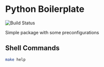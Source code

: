 # Python Boilerplate

![Build Status](https://github.com/iamogbz/py-boilerplate/workflows/Build/badge.svg)

Simple package with some preconfigurations

## Shell Commands

```sh
make help
```
